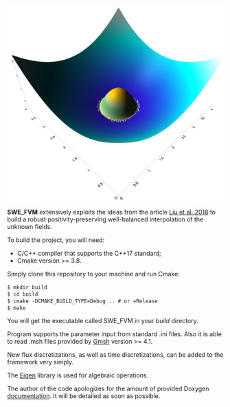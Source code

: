 ![Thacker benchmark; parabolic free surface in parabolic basin](assets/3D-Thacker-t0-HLLCE.png)
 
__SWE_FVM__ extensively exploits the ideas from the article [Liu et al.,2018](https://www.sciencedirect.com/science/article/pii/S0021999118304996) to build a robust positivity-preserving well-balanced interpolation of the unknown
fields.

To build the project, you will need:

* C/C++ compiler that supports the C++17 standard;
* Cmake version >= 3.8.

Simply clone this repository to your machine and run Cmake:

```
$ mkdir build
$ cd build 
$ cmake -DCMAKE_BUILD_TYPE=Debug .. # or =Release
$ make
```
You will get the executable called SWE_FVM in your _build_ directory.

Program supports the parameter input from standard .ini files. Also it is able to read .msh files provided by [Gmsh](https://gmsh.info) version >= 4.1. 

New flux discretizations, as well as time discretizations, can be added to the framework very simply.

The [Eigen](https://eigen.tuxfamily.org) library is used for algebraic operations. 

The author of the code apologizes for the amount of provided Doxygen
[documentation](https://nikitamatckevich.github.io/SWE_FVM/). It will be
detailed as soon as possible.
